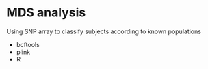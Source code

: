 # MDS analysis
Using SNP array to classify subjects according to known populations
- bcftools
- plink
- R
